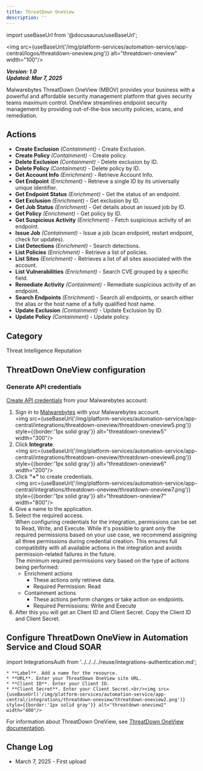 ```yaml
---
title: ThreatDown OneView
description: ''
---
```

import useBaseUrl from '@docusaurus/useBaseUrl';

<img src={useBaseUrl('/img/platform-services/automation-service/app-central/logos/threatdown-oneview.png')} alt="threatdown-oneview" width="100"/>

***Version: 1.0  
Updated: Mar 7, 2025***

Malwarebytes ThreatDown OneView (MBOV) provides your business with a powerful and affordable security management platform that gives security teams maximum control. OneView streamlines endpoint security management by providing out-of-the-box security policies, scans, and remediation.

## Actions

* **Create Exclusion** *(Containment)* - Create Exclusion.
* **Create Policy** *(Containment)* - Create policy.
* **Delete Exclusion** *(Containment)* - Delete exclusion by ID.
* **Delete Policy** *(Containment)* - Delete policy by ID.
* **Get Account Info** *(Enrichment)* - Retrieve Account Info.
* **Get Endpoint** *(Enrichment)* - Retrieve a single ID by its universally unique identifier.
* **Get Endpoint Status** *(Enrichment)* - Get the status of an endpoint.
* **Get Exclusion** *(Enrichment)* - Get exclusion by ID.
* **Get Job Status** *(Enrichment)* - Get details about an issued job by ID.
* **Get Policy** *(Enrichment)* - Get policy by ID.
* **Get Suspicious Activity** *(Enrichment)* - Fetch suspicious activity of an endpoint.
* **Issue Job** *(Containment)* - Issue a job (scan endpoint, restart endpoint, check for updates).
* **List Detections** *(Enrichment)* - Search detections.
* **List Policies** *(Enrichment)* - Retrieve a list of policies.
* **List Sites** *(Enrichment)* - Retrieves a list of all sites associated with the account.
* **List Vulnerabilities** *(Enrichment)* - Search CVE grouped by a specific field.
* **Remediate Activity** *(Containment)* - Remediate suspicious activity of an endpoint.
* **Search Endpoints** *(Enrichment)* - Search all endpoints, or search either the alias or the host name of a fully qualified host name.
* **Update Exclusion** *(Containment)* - Update Exclusion by ID.
* **Update Policy** *(Containment)* - Update policy.

## Category

Threat Intelligence Reputation

## ThreatDown OneView configuration

### Generate API credentials

[Create API credentials](https://support.threatdown.com/hc/en-us/articles/4413799441683-Create-OAuth2-credentials-for-OneView) from your Malwarebytes account:
1. Sign in to [Malwarebytes](https://oneview.threatdown.com/dashboard) with your Malwarebytes account. <br/><img src={useBaseUrl('/img/platform-services/automation-service/app-central/integrations/threatdown-oneview/threatdown-oneview5.png')} style={{border:'1px solid gray'}} alt="threatdown-oneview5" width="300"/>
2. Click **Integrate**. <br/><img src={useBaseUrl('/img/platform-services/automation-service/app-central/integrations/threatdown-oneview/threatdown-oneview6.png')} style={{border:'1px solid gray'}} alt="threatdown-oneview6" width="200"/>
3. Click **"+"** to create credentials. <br/><img src={useBaseUrl('/img/platform-services/automation-service/app-central/integrations/threatdown-oneview/threatdown-oneview7.png')} style={{border:'1px solid gray'}} alt="threatdown-oneview7" width="800"/>
4. Give a name to the application.
1. Select the required access. <br/>When configuring credentials for the integration, permissions can be set to Read, Write, and Execute. While it's possible to grant only the required permissions based on your use case, we recommend assigning all three permissions during credential creation. This ensures full compatibility with all available actions in the integration and avoids permission-related failures in the future.
<br/>The minimum required permissions vary based on the type of actions being performed:
   * Enrichment actions 
      * These actions only retrieve data.
      * Required Permission: Read
   * Containment actions
      * These actions perform changes or take action on endpoints.
      * Required Permissions: Write and Execute
5. After this you will get an Client ID and Client Secret. Copy the Client ID and Client Secret.

## Configure ThreatDown OneView in Automation Service and Cloud SOAR

import IntegrationsAuth from '../../../../reuse/integrations-authentication.md';

<IntegrationsAuth/>

    * **Label**. Add a name for the resource.
    * **URL**. Enter your ThreatDown OneView site URL.
    * **Client ID**. Enter your Client ID.
    * **Client Secret**. Enter your Client Secret.<br/><img src={useBaseUrl('/img/platform-services/automation-service/app-central/integrations/threatdown-oneview/threatdown-oneview2.png')} style={{border:'1px solid gray'}} alt="threatdown-oneview2" width="400"/>

For information about ThreatDown OneView, see [ThreatDown OneView documentation](https://support.threatdown.com/hc/en-us/sections/4413802067603-Administration).

## Change Log

* March 7, 2025 - First upload
